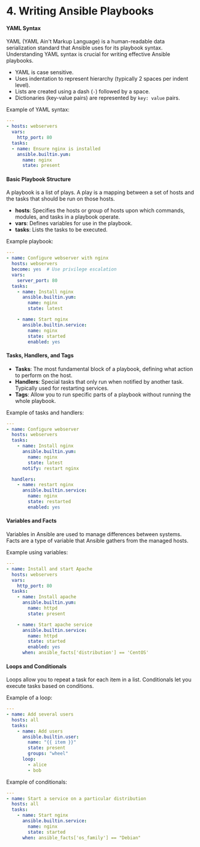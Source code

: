 # 4. Writing Ansible Playbooks

#### YAML Syntax

YAML (YAML Ain't Markup Language) is a human-readable data serialization standard that Ansible uses for its playbook syntax. Understanding YAML syntax is crucial for writing effective Ansible playbooks.

- YAML is case sensitive.
- Uses indentation to represent hierarchy (typically 2 spaces per indent level).
- Lists are created using a dash (`-`) followed by a space.
- Dictionaries (key-value pairs) are represented by `key: value` pairs.

Example of YAML syntax:

```yaml
---
- hosts: webservers
  vars:
    http_port: 80
  tasks:
  - name: Ensure nginx is installed
    ansible.builtin.yum:
      name: nginx
      state: present
```

#### Basic Playbook Structure

A playbook is a list of plays. A play is a mapping between a set of hosts and the tasks that should be run on those hosts.

- **hosts**: Specifies the hosts or group of hosts upon which commands, modules, and tasks in a playbook operate.
- **vars**: Defines variables for use in the playbook.
- **tasks**: Lists the tasks to be executed.

Example playbook:

```yaml
---
- name: Configure webserver with nginx
  hosts: webservers
  become: yes  # Use privilege escalation
  vars:
    server_port: 80
  tasks:
    - name: Install nginx
      ansible.builtin.yum:
        name: nginx
        state: latest

    - name: Start nginx
      ansible.builtin.service:
        name: nginx
        state: started
        enabled: yes
```

#### Tasks, Handlers, and Tags

- **Tasks**: The most fundamental block of a playbook, defining what action to perform on the host.
- **Handlers**: Special tasks that only run when notified by another task. Typically used for restarting services.
- **Tags**: Allow you to run specific parts of a playbook without running the whole playbook.

Example of tasks and handlers:

```yaml
---
- name: Configure webserver
  hosts: webservers
  tasks:
    - name: Install nginx
      ansible.builtin.yum:
        name: nginx
        state: latest
      notify: restart nginx

  handlers:
    - name: restart nginx
      ansible.builtin.service:
        name: nginx
        state: restarted
        enabled: yes
```

#### Variables and Facts

Variables in Ansible are used to manage differences between systems. Facts are a type of variable that Ansible gathers from the managed hosts.

Example using variables:

```yaml
---
- name: Install and start Apache
  hosts: webservers
  vars:
    http_port: 80
  tasks:
    - name: Install apache
      ansible.builtin.yum:
        name: httpd
        state: present

    - name: Start apache service
      ansible.builtin.service:
        name: httpd
        state: started
        enabled: yes
      when: ansible_facts['distribution'] == 'CentOS'
```

#### Loops and Conditionals

Loops allow you to repeat a task for each item in a list. Conditionals let you execute tasks based on conditions.

Example of a loop:

```yaml
---
- name: Add several users
  hosts: all
  tasks:
    - name: Add users
      ansible.builtin.user:
        name: "{{ item }}"
        state: present
        groups: "wheel"
      loop:
        - alice
        - bob
```

Example of conditionals:

```yaml
---
- name: Start a service on a particular distribution
  hosts: all
  tasks:
    - name: Start nginx
      ansible.builtin.service:
        name: nginx
        state: started
      when: ansible_facts['os_family'] == "Debian"
```
